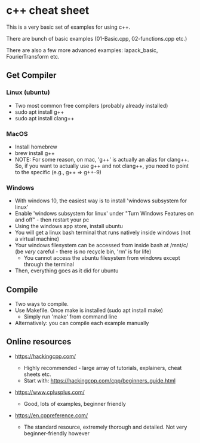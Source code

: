 # c++ cheat sheet

This is a very basic set of examples for using c++.

There are bunch of basic examples (01-Basic.cpp, 02-functions.cpp etc.)

There are also a few more advanced examples: lapack_basic, FourierTransform etc.

## Get Compiler

### Linux (ubuntu)

* Two most common free compilers (probably already installed)
* sudo apt install g++
* sudo apt install clang++

### MacOS

* Install homebrew
* brew install g++
* NOTE: For some reason, on mac, 'g++' is actually an alias for clang++. So, if you want to actually use g++ and not clang++, you need to point to the specific (e.g., g++ => g++-9)

### Windows

* With windows 10, the easiest way is to install 'windows subsystem for linux'
* Enable 'windows subsystem for linux' under "Turn Windows Features on and off" - then restart your pc
* Using the windows app store, install ubuntu
* You will get a linux bash terminal that runs natively inside windows (not a virtual machine)
* Your windows filesystem can be accessed from inside bash at /mnt/c/ (be *very* careful - there is no recycle bin, 'rm' is for life)
  * You cannot access the ubuntu filesystem from windows except through the terminal
* Then, everything goes as it did for ubuntu

## Compile

* Two ways to compile.
* Use Makefile. Once make is installed (sudo apt install make)
  * Simply run 'make' from command line
* Alternatively: you can compile each example manually

## Online resources

* <https://hackingcpp.com/>
  * Highly recommended - large array of tutorials, explainers, cheat sheets etc.
  * Start with: <https://hackingcpp.com/cpp/beginners_guide.html>  

* <https://www.cplusplus.com/>
  * Good, lots of examples, beginner friendly

* <https://en.cppreference.com/>
  * The standard resource, extremely thorough and detailed. Not very beginner-friendly however
